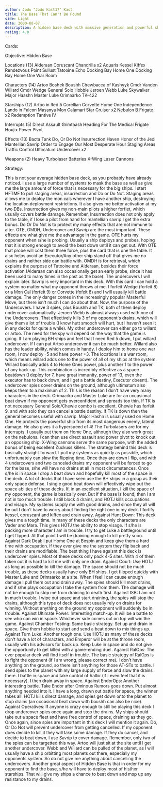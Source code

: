 ```yaml
---
author: Jodo "Jodo Kast17" Kast
title: The Base That Can't Be Found
side: Light
date: 2000-08-07
description: A hidden base deck with massive generation and powerful ships, plus fast drains.
rating: 4.0
---
```

Cards: 

Objective: Hidden Base

Locations (13)
Alderaan
Coruscant
Chandrilla x2
Aquaris
Kessel
Kiffex
Rendezvous Point
Sullust
Tatooine
Echo Docking Bay
Home One Docking Bay
Home One War Room

Characters (14)
Artoo
Boshek
Boushh
Chewbacca of Kashyyk
Cmdr Vanden Willard
Cmdr Wedge
General Solo
Hobbie
Jeroen Webb
Luke Skywalker
Major Haashn
Master Luke
Orimaarko
TK-422

Starships (12)
Artoo in Red 5
Corellian Corvette
Home One
Independence
Lando in Falcon
Masanya
Mon Calamari Star Cruiser x2
Nebulon B Frigate x2
Redemption
Tantive IV

Interrupts (5)
Direct Assault
Grimtaash
Heading For The Medical Frigate
Houjix
Power Pivot

Effects (13)
Bacta Tank
Do, Or Do Not
Insurrection
Haven
Honor of the Jedi
Mantellian Savrip
Order to Engage
Our Most Desperate Hour
Staging Areas
Traffic Control
Ultimatum
Undercover x2

Weapons (2)
Heavy Turbolaser Batteries
X-Wing Laser Cannons


Strategy: 

   This is not your average hidden base deck, as you probably have already noticed.  I use a large number of systems to mask the base as well as give me the large amount of force that is necessary for the big ships.
   I start HFTMF to pull staging areas, insurrection and Do or Do Not.	Staging areas allows me to deploy the mon cals wherever I have another ship, destroying the location deployment restrictions.  It also gives me better activation at my two DBs.  Insurrection gives my non-main pilots a higher forfiet, which usually covers battle damage.  Remember, Insurrection does not only apply to the table, if I lose a pilot from hand for mantellian savrip I get the extra bonus.  Do Or Do Not is to protect my many effects that are not immune to alter.  OTE, OMDH, Undercover and Savrip are the most important.  These effects are what give me the advantage in the game.
   OTE hurts my opponent when s/he is probing.	Usually a ship deploys and probes, hoping that it is strong enough to avoid the beat down until it can get out.  With OTE that probe will cost them three force, plus the card that is one the table.  It also helps avoid an Executor/Any other ship stand off that gives me no drains and neither side can battle with.  OMDH is for retrieval, which explains the purpose of Tatooine and Alderaan, besides their force activation (Alderaan can also occasionally get an early probe, since it has been used to many times in the past as the base).  The undercovers I will explain later.  Savrip is very important in this deck.  With this card I can hold a system no matter what my opponent throws at me.  I forfeit Wedge (forfeit 8) or a Mon Cal (forfeit 9) or Corvette (fofeit 8) and I will usually kill battle damage.  The only danger comes in the increasingly popular Masterful Move, but there isn't much I can do about that.
   Now, the purpose of the Undercovers.  I have 3 spies, plus Boushh and TK, both of them deploy undercover automatically.  Jeroen Webb is almost always used with one of the Undercovers.  That effectively kills 3 of my opponent's drains, which will give them a lot of trouble (I know hutt smooch will hurt, but I haven't seen it in any decks for quite a while).  My other undercover can either go to willard or artoo.  The need for the spy will depend on the way that the game is going.  If I am playing BH ships and feel that I need Red 5 down, I put willard undercover.  If I can put Artoo undercover it can be much better.  Willard also has the leader ability, which comes in handy.  I deploy him to home one war room, I now deploy -5 and have power +3.	The locations is a war room, which means willard adds one to the power of all of my ships at the system.  Willard basically adds 4 to Home Ones power, plus another 1 to the power of any back-up.  This combination is incredibly effective as a space beatdown (I deploy for 7, have great immunity, power of 13, even the executor has to back down, and I get a battle destiny, Executor doesnt).
   The undercover spies cover drains on the ground, although ultimatum also keeps them to a maximum of 2.  This is the reason I don't have very many characters in the deck.  Orimaarko and Master Luke are for an occasional beat down if my opponent gets overconfident and spreads too thin.  If TK is not necessary General Solo/Chewie combo is excellent.  Chewie has forfeit 9, and with solo they can cancel a battle destiny.  If TK is down then the general becomes useful with savrip.
   Major Hashn is usually used on Home One.  He protects the powerful ship from its most dangerous enemy, lateral damage.  He also gives it a hyperspeed of 4!	The Turbolasers are for my interrupts.	I usually put them on Home One, although they also work great on the nebulons.	I can then use direct assault and power pivot to knock out an opposing ship.  X-Wing cannons serve the same purpose, with the added bonus of being excellent Zuckuss killers.
   The strategy behind this deck is basically straight forward.  I pull my systems as quickly as possible, which unfortunately can slow the flipping time.  Once they are down I flip, and with 4 undercovers and two canceled drains my opponent will be forced to go for the base, s/he will have no drains at all in most circumstances.  Once s/he is in space I drop a beat down and hopefully kill most of the space in the deck.  A lot of decks that I have seen use the BH ships in a group as their only space defense.  I single good beat down will effectively wipe out the space abilties of these decks.  If, in an excellent situation, I kill the space of my opponent, the game is basically over.  But if the base is found, then I am not in too much trouble.  I still block 4 drains, and HOTJ kills occupations and visage.  My systems supply me with good drains, and since they all will be out I don't have to worry about finding the right one in my deck.  I fortify kessel, coruscant and kiffex and drain away.
Against Hunt Down: This deck gives me a tough time.  In many of these decks the only characters are Vader and Mara.  This gives HOTJ the ability to stop visage.  If s/he is packing more character I am in trouble.  I try to get Luke a battleground until I get flipped.  At that point I will be draining enough to kill pretty soon.
Against Dark Deal:  I put Home One at Bespin and keep give them a hard time with occupation.  If they ever give me the system they flip back and their drains are modifiable.  The best thing I have agaisnt this deck is undercover spies.  Most of these decks only pack 4-5 sites.  With 4 of them taken out it is hard to kill me with only one drain.
Against Court: Use HOTJ as long as possible to kill the damage.  The space should not be much trouble, as these decks usually have only BH ships.  I get flipped quickly with Master Luke and Orimaarko at a site.  When I feel I can cause enough damage I pull them out and drain away.  The spies should kill most drains, and if s/he plays occupation I take the system from them.  The damage will not be enough to stop me from draining to death first.
Against ISB: I am not in much trouble.	I wipe out space and start draining, the spies will stop the drains, although this type of deck does not usually rely on drains for winning.  Without anything on the ground my opponent will suddenly be in trouble.
Against Ultimate Power: Interesting match-up.  It will be a battle to see who can win in space.  Whichever side comes out on top will win the game.
Against Chamber Testing: Same basic strategy.  Set up and drain in space.  Give them hobbie to start and send a beat down to mix things up.
Against Turn Luke: Another tough one.  Use HOTJ as many of these decks don't have a lot of characters, and Emperor will be at the throne room, usually with his advisors for back up.	Keep Luke in space and do not give the opportunity to get killed with a game-ending duel.
Against RalOps: The ever popular deck will find itself in trouble.  The basic strategy of RalOps is to fight the opponent (if I am wrong, please correct me).  I don't have anything on the ground, so there isn't anything for those AT-STs to battle.  I send spies to the planet with my large supply of force and slow the drains there.	I battle in space and take control of Raltiir (if I even feel that it is necessary).  I then drain away in space.
Against EndorOps: Another interesting battle.  Take Endor after Ominous Rumors goes down.  Put almost anything needed into it.	I have a long, drawn out battle for space, the winner takes all.  HOTJ kills direct damage, and spies get down onto the planet to stop drains (an occasional beat down with boushh can also be nice).
Against Operatives: If anyone is crazy enough to still be playing this deck I drop undercover spies once again and stop the drains.  My ships should take out a space fleet and have free control of space, draining as they go.
     Once again, since spies are important in this deck I will mention it again.  Do, Or Do Not will prevent undercover from getting cancelled.  If my opponent does decide to kill it they will take some damage.  If they do cancel, and decide to beat down, I use Savrip to cover damage.  Remember, only two of the spies can be targetted this way.  Artoo will just sit at the site until I get another undercover.  Webb and Willard can be pulled of the planet, as I will usually have a ship orbitting most planets out there, especially my opponents system.  So do not give me anything about cancelling the undercovers.
   Another great aspect of Hidden Base is that in order for my opponent to find the base, s/he will have to deploy most of his/her starships.  That will give my ships a chance to beat down and mop up any resistance to my drains.
